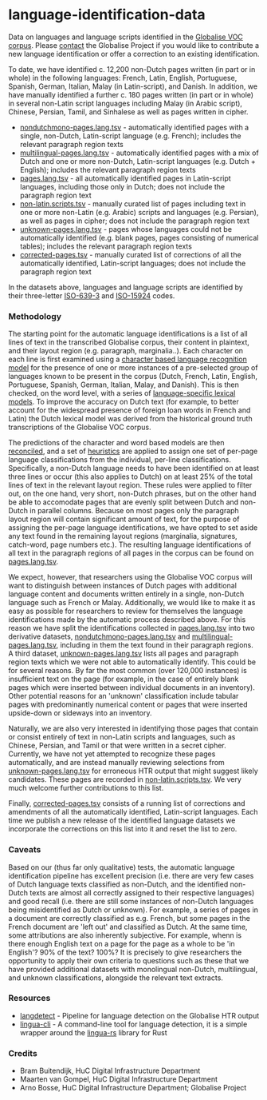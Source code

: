 # language-identification-data

Data on languages and language scripts identified in the [Globalise VOC corpus](https://www.nationaalarchief.nl/onderzoeken/archief/1.04.02). Please [contact](https://globalise.huygens.knaw.nl/contact-us/) the Globalise Project if you would like to contribute a new language identification or offer a correction to an existing identification.

To date, we have identified c. 12,200 non-Dutch pages written (in part or in whole) in the following languages: French, Latin, English, Portuguese, Spanish, German, Italian, Malay (in Latin-script), and Danish. In addition, we have manually identified a further c. 180 pages written (in part or in whole) in several non-Latin script languages including Malay (in Arabic script), Chinese, Persian, Tamil, and Sinhalese as well as pages written in cipher. 

- [nondutchmono-pages.lang.tsv](https://github.com/globalise-huygens/language-identification-data/blob/main/latin-script-pages/nondutchmono-pages.lang.tsv) - automatically identified pages with a single, non-Dutch, Latin-script language (e.g. French); includes the relevant paragraph region texts
- [multilingual-pages.lang.tsv](https://github.com/globalise-huygens/language-identification-data/blob/main/latin-script-pages/multilingual-pages.lang.tsv) - automatically identified pages with a mix of Dutch and one or more non-Dutch, Latin-script languages (e.g. Dutch + English); includes the relevant paragraph region texts
- [pages.lang.tsv](https://github.com/globalise-huygens/language-identification-data/blob/main/latin-script-pages/pages.lang.tsv) - all automatically identified pages in Latin-script languages, including those only in Dutch; does not include the paragraph region text
- [non-latin.scripts.tsv](https://github.com/globalise-huygens/language-identification-data/blob/main/non-latin-script-pages/non-latin.scripts.tsv) - manually curated list of pages including text in one or more non-Latin (e.g. Arabic) scripts and languages (e.g. Persian), as well as pages in cipher; does not include the paragraph region text
- [unknown-pages.lang.tsv](https://github.com/globalise-huygens/language-identification-data/blob/main/latin-script-pages/unknown-pages.lang.tsv) - pages whose languages could not be automatically identified (e.g. blank pages, pages consisting of numerical tables); includes the relevant paragraph region texts
- [corrected-pages.tsv](https://github.com/globalise-huygens/language-identification-data/blob/main/corrections/corrected-pages.tsv) - manually curated list of corrections of all the automatically identified, Latin-script languages; does not include the paragraph region text

In the datasets above, languages and language scripts are identified by their three-letter [ISO-639-3](https://en.wikipedia.org/wiki/List_of_ISO_639_language_codes) and [ISO-15924](https://en.wikipedia.org/wiki/ISO_15924) codes.

### Methodology

The starting point for the automatic language identifications is a list of all lines of text in the transcribed Globalise corpus, their content in plaintext, and their layout region (e.g. paragraph, marginalia..). Each character on each line is first examined using a [character based language recognition model](https://github.com/pemistahl/lingua-rs/) for the presence of one or more instances of a pre-selected group of languages known to be present in the corpus (Dutch, French, Latin, English, Portuguese, Spanish, German, Italian, Malay, and Danish). This is then checked, on the word level, with a series of [language-specific lexical models](https://github.com/knaw-huc/globalise-tools/tree/main/pipelines/langdetect/lexicons). To improve the accuracy on Dutch text (for example, to better account for the widespread presence of foreign loan words in French and Latin) the Dutch lexical model was derived from the historical ground truth transcriptions of the Globalise VOC corpus. 

The predictions of the character and word based models are then [reconciled](https://github.com/knaw-huc/globalise-tools/blob/main/scripts/gt_classify_language.py), and a set of [heuristics](https://github.com/knaw-huc/globalise-tools/blob/main/scripts/gt_classify_language.py) are applied to assign one set of per-page language classifications from the individual, per-line classifications. Specifically, a non-Dutch language needs to have been identified on at least three lines or occur (this also applies to Dutch) on at least 25% of the total lines of text in the relevant layout region. These rules were applied to filter out, on the one hand, very short, non-Dutch phrases, but on the other hand be able to accomodate pages that are evenly split between Dutch and non-Dutch in parallel columns. Because on most pages only the paragraph layout region will contain significant amount of text, for the purpose of assigning the per-page language identifications, we have opted to set aside any text found in the remaining layout regions (marginalia, signatures, catch-word, page numbers etc.). The resulting language identifications of all text in the paragraph regions of all pages in the corpus can be found on [pages.lang.tsv](https://github.com/globalise-huygens/language-identification-data/blob/main/latin-script-pages/pages.lang.tsv).  

We expect, however, that researchers using the Globalise VOC corpus will want to distinguish between instances of Dutch pages with additional language content and documents written entirely in a single, non-Dutch language such as French or Malay. Additionally, we would like to make it as easy as possible for researchers to review for themselves the language identifications made by the automatic process described above. For this reason we have split the identifications collected in [pages.lang.tsv](https://github.com/globalise-huygens/language-identification-data/blob/main/latin-script-pages/pages.lang.tsv) into two derivative datasets, [nondutchmono-pages.lang.tsv](https://github.com/globalise-huygens/language-identification-data/blob/main/latin-script-pages/nondutchmono-pages.lang.tsv) and [multilingual-pages.lang.tsv](https://github.com/globalise-huygens/language-identification-data/blob/main/latin-script-pages/multilingual-pages.lang.tsv), including in them the text found in their paragraph regions. A third dataset, [unknown-pages.lang.tsv](https://github.com/globalise-huygens/language-identification-data/blob/main/latin-script-pages/unknown-pages.lang.tsv) lists all pages and paragraph region texts which we were not able to automatically identify. This could be for several reasons. By far the most common (over 120,000 instances) is insufficient text on the page (for example, in the case of entirely blank pages which were inserted between individual documents in an inventory). Other potential reasons for an 'unknown' classification include tabular pages with predominantly numerical content or pages that were inserted upside-down or sideways into an inventory.

Naturally, we are also very interested in identifying those pages that contain or consist entirely of text in non-Latin scripts and languages, such as Chinese, Persian, and Tamil or that were written in a secret cipher. Currently, we have not yet attempted to recognize these pages automatically, and are instead manually reviewing selections from [unknown-pages.lang.tsv](https://github.com/globalise-huygens/language-identification-data/blob/main/latin-script-pages/unknown-pages.lang.tsv) for erroneous HTR output that might suggest likely candidates. These pages are recorded in [non-latin.scripts.tsv](https://github.com/globalise-huygens/language-identification-data/blob/main/non-latin-script-pages/non-latin.scripts.tsv). We very much welcome further contributions to this list.

Finally, [corrected-pages.tsv](https://github.com/globalise-huygens/language-identification-data/tree/main/corrections) consists of a running list of corrections and amendments of all the automatically identified, Latin-script languages. Each time we publish a new release of the identified language datasets we incorporate the corrections on this list into it and reset the list to zero.

### Caveats

Based on our (thus far only qualitative) tests, the automatic language identification pipeline has excellent precision (i.e. there are very few cases of Dutch language texts classified as non-Dutch, and the identified non-Dutch texts are almost all correctly assigned to their respective languages) and good recall (i.e. there are still some instances of non-Dutch languages being misidentified as Dutch or unknown). For example, a series of pages in a document are correctly classified as e.g. French, but some pages in the French document are 'left out' and classified as Dutch. At the same time, some attributions are also inherently subjective. For example, whenn is there enough English text on a page for the page as a whole to be 'in English'? 90% of the text? 100%? It is precisely to give researchers the opportunity to apply their own criteria to questions such as these that we have provided additional datasets with monolingual non-Dutch, multilingual, and unknown classifications, alongside the relevant text extracts.     

### Resources

- [langdetect](https://github.com/knaw-huc/globalise-tools/tree/main/pipelines/langdetect) - Pipeline for language detection on the Globalise HTR output
- [lingua-cli](https://github.com/proycon/lingua-cli) - A command-line tool for language detection, it is a simple wrapper around the [lingua-rs](https://github.com/pemistahl/lingua-rs/) library for Rust

### Credits

- Bram Buitendijk, HuC Digital Infrastructure Department
- Maarten van Gompel, HuC Digital Infrastructure Department
- Arno Bosse, HuC Digital Infrastructure Department; Globalise Project
